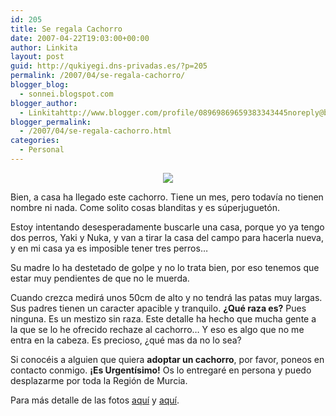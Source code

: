 ```yaml
---
id: 205
title: Se regala Cachorro
date: 2007-04-22T19:03:00+00:00
author: Linkita
layout: post
guid: http://qukiyegi.dns-privadas.es/?p=205
permalink: /2007/04/se-regala-cachorro/
blogger_blog:
  - sonnei.blogspot.com
blogger_author:
  - Linkitahttp://www.blogger.com/profile/08969869659383343445noreply@blogger.com
blogger_permalink:
  - /2007/04/se-regala-cachorro.html
categories:
  - Personal
---
```

<div style="text-align: center;">
  <img src="http://farm1.static.flickr.com/202/468762375_7a39acfb3c.jpg" />
</div>

Bien, a casa ha llegado este cachorro. Tiene un mes, pero todavía no tienen nombre ni nada. Come solito cosas blanditas y es súperjuguetón.

Estoy intentando desesperadamente buscarle una casa, porque yo ya tengo dos perros, Yaki y Nuka, y van a tirar la casa del campo para hacerla nueva, y en mi casa ya es imposible tener tres perros&#8230;

Su madre lo ha destetado de golpe y no lo trata bien, por eso tenemos que estar muy pendientes de que no le muerda.

Cuando crezca medirá unos 50cm de alto y no tendrá las patas muy largas. Sus padres tienen un caracter apacible y tranquilo. <span style="font-weight: bold;">¿Qué raza es?</span> Pues ninguna. Es un mestizo sin raza. Este detalle ha hecho que mucha gente a la que se lo he ofrecido rechaze al cachorro&#8230; Y eso es algo que no me entra en la cabeza. Es precioso, ¿qué mas da no lo sea?

Si conocéis a alguien que quiera <span style="font-weight: bold;">adoptar un cachorro</span>, por favor, poneos en contacto conmigo. <span style="font-weight: bold;">¡Es Urgentísimo!</span> Os lo entregaré en persona y puedo desplazarme por toda la Región de Murcia.

Para más detalle de las fotos [aquí](http://farm1.static.flickr.com/212/468762345_cc1e800e1a.jpg) y [aquí](http://farm1.static.flickr.com/198/468762347_b165bf9a70.jpg).